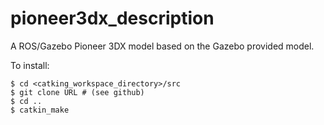 pioneer3dx_description
======================

A ROS/Gazebo Pioneer 3DX model based on the Gazebo provided model.

To install:
```
$ cd <catking_workspace_directory>/src
$ git clone URL # (see github)
$ cd ..
$ catkin_make
```
